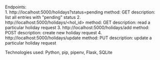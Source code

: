 Endpoints:  
    1.  http://localhost:5000/holidays?status=pending
        method: GET
        description: list all entries with "pending" status
    2.  http://localhost:5000/holidays/<hol_id>
        method: GET
        description: read a particular holiday request
    3.  http://localhost:5000/holidays/add
        method: POST
        description: create new holiday request
    4.  http://localhost:5000/holidays/update
        method: PUT
        description: update a particular holiday request
    
    
     
Technologies used:
Python, pip, pipenv, Flask, SQLite